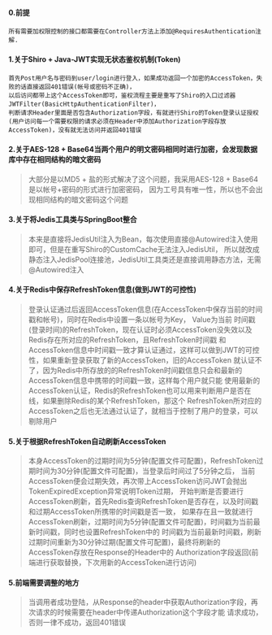#### 0.前提
	所有需要加权限控制的接口都需要在Controller方法上添加@RequiresAuthentication注解.
#### 1.关于Shiro + Java-JWT实现无状态鉴权机制(Token)
	首先Post用户名与密码到user/login进行登入，如果成功返回一个加密的AccessToken，失败的话直接返回401错误(帐号或密码不正确)，
	以后访问都带上这个AccessToken即可，鉴权流程主要是重写了Shiro的入口过滤器JWTFilter(BasicHttpAuthenticationFilter)，
	判断请求Header里面是否包含Authorization字段，有就进行Shiro的Token登录认证授权
	(用户访问每一个需要权限的请求必须在Header中添加Authorization字段存放AccessToken)，没有就无法访问并返回401错误
#### 2.关于AES-128 + Base64当两个用户的明文密码相同时进行加密，会发现数据库中存在相同结构的暗文密码

> 大部分是以MD5 + 盐的形式解决了这个问题，我采用AES-128 + Base64是以帐号+密码的形式进行加密密码，
> 因为工号具有唯一性，所以也不会出现相同结构的暗文密码这个问题

#### 3.关于将Jedis工具类与SpringBoot整合

> 本来是直接将JedisUtil注入为Bean，每次使用直接@Autowired注入使用即可，但是在重写Shiro的CustomCache无法注入JedisUtil，
> 所以就改成静态注入JedisPool连接池，JedisUtil工具类还是直接调用静态方法，无需@Autowired注入

#### 4.关于Redis中保存RefreshToken信息(做到JWT的可控性)

> 登录认证通过后返回AccessToken信息(在AccessToken中保存当前的时间戳和帐号)，同时在Redis中设置一条以帐号为Key， Value为当前
> 时间戳(登录时间)的RefreshToken，现在认证时必须AccessToken没失效以及Redis存在所对应的RefreshToken，且RefreshToken时间戳
> 和AccessToken信息中时间戳一致才算认证通过，这样可以做到JWT的可控性，如果重新登录获取了新的AccessToken，旧的AccessToken
> 就认证不了，因为Redis中所存放的的RefreshToken时间戳信息只会和最新的AccessToken信息中携带的时间戳一致，这样每个用户就只能
> 使用最新的AccessToken认证，Redis的RefreshToken也可以用来判断用户是否在线，如果删除Redis的某个RefreshToken，那这个
> RefreshToken所对应的AccessToken之后也无法通过认证了，就相当于控制了用户的登录，可以剔除用户

#### 5.关于根据RefreshToken自动刷新AccessToken

> 本身AccessToken的过期时间为5分钟(配置文件可配置)，RefreshToken过期时间为30分钟(配置文件可配置)，当登录后时间过了5分钟之后，
>当前AccessToken便会过期失效，再次带上AccessToken访问JWT会抛出TokenExpiredException异常说明Token过期，
>开始判断是否要进行AccessToken刷新，首先Redis查询RefreshToken是否存在，以及时间戳和过期AccessToken所携带的时间戳是否一致，
>如果存在且一致就进行AccessToken刷新，过期时间为5分钟(配置文件可配置)，时间戳为当前最新时间戳，同时也设置RefreshToken中的
> 时间戳为当前最新时间戳，刷新过期时间重新为30分钟过期(配置文件可配置)，最终将刷新的AccessToken存放在Response的Header中的
> Authorization字段返回(前端进行获取替换，下次用新的AccessToken进行访问)

#### 5.前端需要调整的地方
> 当调用者成功登陆，从Response的header中获取Authorization字段，再次请求的时候需要在header中传递Authorization这个字段才能
> 请求成功，否则一律不成功，返回401错误

